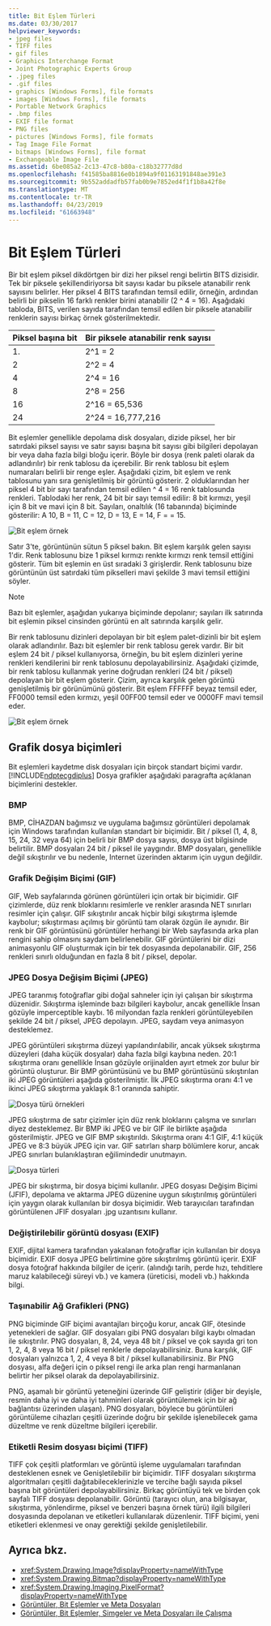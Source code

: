 ```yaml
---
title: Bit Eşlem Türleri
ms.date: 03/30/2017
helpviewer_keywords:
- jpeg files
- TIFF files
- gif files
- Graphics Interchange Format
- Joint Photographic Experts Group
- .jpeg files
- .gif files
- graphics [Windows Forms], file formats
- images [Windows Forms], file formats
- Portable Network Graphics
- .bmp files
- EXIF file format
- PNG files
- pictures [Windows Forms], file formats
- Tag Image File Format
- bitmaps [Windows Forms], file format
- Exchangeable Image File
ms.assetid: 6be085a2-2c13-47c8-b80a-c18b32777d8d
ms.openlocfilehash: f41585ba8816e0b1894a9f01163191848ae391e3
ms.sourcegitcommit: 9b552addadfb57fab0b9e7852ed4f1f1b8a42f8e
ms.translationtype: MT
ms.contentlocale: tr-TR
ms.lasthandoff: 04/23/2019
ms.locfileid: "61663948"
---
```

# <a name="types-of-bitmaps"></a>Bit Eşlem Türleri
Bir bit eşlem piksel dikdörtgen bir dizi her piksel rengi belirtin BITS dizisidir. Tek bir piksele şekillendiriyorsa bit sayısı kadar bu piksele atanabilir renk sayısını belirler. Her piksel 4 BITS tarafından temsil edilir, örneğin, ardından belirli bir pikselin 16 farklı renkler birini atanabilir (2 ^ 4 = 16). Aşağıdaki tabloda, BITS, verilen sayıda tarafından temsil edilen bir piksele atanabilir renklerin sayısı birkaç örnek gösterilmektedir.  
  
|Piksel başına bit|Bir piksele atanabilir renk sayısı|  
|--------------------|------------------------------------------------------|  
|1.|2^1 = 2|  
|2|2^2 = 4|  
|4|2^4 = 16|  
|8|2^8 = 256|  
|16|2^16 = 65,536|  
|24|2^24 = 16,777,216|  
  
 Bit eşlemler genellikle depolama disk dosyaları, dizide piksel, her bir satırdaki piksel sayısı ve satır sayısı başına bit sayısı gibi bilgileri depolayan bir veya daha fazla bilgi bloğu içerir. Böyle bir dosya (renk paleti olarak da adlandırılır) bir renk tablosu da içerebilir. Bir renk tablosu bit eşlem numaraları belirli bir renge eşler. Aşağıdaki çizim, bit eşlem ve renk tablosunu yanı sıra genişletilmiş bir görüntü gösterir. 2 olduklarından her piksel 4 bit bir sayı tarafından temsil edilen ^ 4 = 16 renk tablosunda renkleri. Tablodaki her renk, 24 bit bir sayı temsil edilir: 8 bit kırmızı, yeşil için 8 bit ve mavi için 8 bit. Sayıları, onaltılık (16 tabanında) biçiminde gösterilir: A 10, B = 11, C = 12, D = 13, E = 14, F = = 15.  
  
 ![Bit eşlem örnek](./media/aboutgdip03-art01.gif "AboutGdip03_Art01")  
  
 Satır 3'te, görüntünün sütun 5 piksel bakın. Bit eşlem karşılık gelen sayısı 1'dir. Renk tablosunu bize 1 piksel kırmızı renkte kırmızı renk temsil ettiğini gösterir. Tüm bit eşlemin en üst sıradaki 3 girişlerdir. Renk tablosunu bize görüntünün üst satırdaki tüm pikselleri mavi şekilde 3 mavi temsil ettiğini söyler.  
  
> [!NOTE]
>  Bazı bit eşlemler, aşağıdan yukarıya biçiminde depolanır; sayıları ilk satırında bit eşlemin piksel cinsinden görüntü en alt satırında karşılık gelir.  
  
 Bir renk tablosunu dizinleri depolayan bir bit eşlem palet-dizinli bir bit eşlem olarak adlandırılır. Bazı bit eşlemler bir renk tablosu gerek vardır. Bir bit eşlem 24 bit / piksel kullanıyorsa, örneğin, bu bit eşlem dizinleri yerine renkleri kendilerini bir renk tablosunu depolayabilirsiniz. Aşağıdaki çizimde, bir renk tablosu kullanmak yerine doğrudan renkleri (24 bit / piksel) depolayan bir bit eşlem gösterir. Çizim, ayrıca karşılık gelen görüntü genişletilmiş bir görünümünü gösterir. Bit eşlem FFFFFF beyaz temsil eder, FF0000 temsil eden kırmızı, yeşil 00FF00 temsil eder ve 0000FF mavi temsil eder.  
  
 ![Bit eşlem örnek](./media/aboutgdip03-art02.gif "AboutGdip03_Art02")  
  
## <a name="graphics-file-formats"></a>Grafik dosya biçimleri  
 Bit eşlemleri kaydetme disk dosyaları için birçok standart biçimi vardır. [!INCLUDE[ndptecgdiplus](../../../../includes/ndptecgdiplus-md.md)] Dosya grafikler aşağıdaki paragrafta açıklanan biçimlerini destekler.  
  
### <a name="bmp"></a>BMP  
 BMP, CİHAZDAN bağımsız ve uygulama bağımsız görüntüleri depolamak için Windows tarafından kullanılan standart bir biçimidir. Bit / piksel (1, 4, 8, 15, 24, 32 veya 64) için belirli bir BMP dosya sayısı, dosya üst bilgisinde belirtilir. BMP dosyaları 24 bit / piksel ile yaygındır. BMP dosyaları, genellikle değil sıkıştırılır ve bu nedenle, Internet üzerinden aktarım için uygun değildir.  
  
### <a name="graphics-interchange-format-gif"></a>Grafik Değişim Biçimi (GIF)  
 GIF, Web sayfalarında görünen görüntüleri için ortak bir biçimidir. GIF çizimlerde, düz renk bloklarını resimlerle ve renkler arasında NET sınırları resimler için çalışır. GIF sıkıştırılır ancak hiçbir bilgi sıkıştırma işlemde kaybolur; sıkıştırması açılmış bir görüntü tam olarak özgün ile aynıdır. Bir renk bir GIF görüntüsünü görüntüler herhangi bir Web sayfasında arka plan rengini sahip olmasını saydam belirlenebilir. GIF görüntülerini bir dizi animasyonlu GIF oluşturmak için bir tek dosyasında depolanabilir. GIF, 256 renkleri sınırlı olduğundan en fazla 8 bit / piksel, depolar.  
  
### <a name="joint-photographic-experts-group-jpeg"></a>JPEG Dosya Değişim Biçimi (JPEG)  
 JPEG taranmış fotoğraflar gibi doğal sahneler için iyi çalışan bir sıkıştırma düzenidir. Sıkıştırma işleminde bazı bilgileri kaybolur, ancak genellikle İnsan gözüyle imperceptible kaybı. 16 milyondan fazla renkleri görüntüleyebilen şekilde 24 bit / piksel, JPEG depolayın. JPEG, saydam veya animasyon desteklemez.  
  
 JPEG görüntüleri sıkıştırma düzeyi yapılandırılabilir, ancak yüksek sıkıştırma düzeyleri (daha küçük dosyalar) daha fazla bilgi kaybına neden. 20:1 sıkıştırma oranı genellikle İnsan gözüyle orijinalden ayırt etmek zor bulur bir görüntü oluşturur. Bir BMP görüntüsünü ve bu BMP görüntüsünü sıkıştırılan iki JPEG görüntüleri aşağıda gösterilmiştir. İlk JPEG sıkıştırma oranı 4:1 ve ikinci JPEG sıkıştırma yaklaşık 8:1 oranında sahiptir.  
  
 ![Dosya türü örnekleri](./media/aboutgdip03-art03.gif "AboutGdip03_Art03")  
  
 JPEG sıkıştırma de satır çizimler için düz renk bloklarını çalışma ve sınırları diyez desteklemez. Bir BMP iki JPEG ve bir GIF ile birlikte aşağıda gösterilmiştir. JPEG ve GIF BMP sıkıştırıldı. Sıkıştırma oranı 4:1 GIF, 4:1 küçük JPEG ve 8:3 büyük JPEG için var. GIF satırları sharp bölümlere korur, ancak JPEG sınırları bulanıklaştıran eğilimindedir unutmayın.  
  
 ![Dosya türleri](./media/aboutgdip03-art03a.gif "AboutGdip03_Art03A")  
  
 JPEG bir sıkıştırma, bir dosya biçimi kullanılır. JPEG dosyası Değişim Biçimi (JFIF), depolama ve aktarma JPEG düzenine uygun sıkıştırılmış görüntüleri için yaygın olarak kullanılan bir dosya biçimidir. Web tarayıcıları tarafından görüntülenen JFIF dosyaları .jpg uzantısını kullanır.  
  
### <a name="exchangeable-image-file-exif"></a>Değiştirilebilir görüntü dosyası (EXIF)  
 EXIF, dijital kamera tarafından yakalanan fotoğraflar için kullanılan bir dosya biçimidir. EXIF dosya JPEG belirtimine göre sıkıştırılmış görüntü içerir. EXIF dosya fotoğraf hakkında bilgiler de içerir. (alındığı tarih, perde hızı, tehditlere maruz kalabileceği süreyi vb.) ve kamera (üreticisi, modeli vb.) hakkında bilgi.  
  
### <a name="portable-network-graphics-png"></a>Taşınabilir Ağ Grafikleri (PNG)  
 PNG biçiminde GIF biçimi avantajları birçoğu korur, ancak GIF, ötesinde yetenekleri de sağlar. GIF dosyaları gibi PNG dosyaları bilgi kaybı olmadan ile sıkıştırılır. PNG dosyaları, 8, 24, veya 48 bit / piksel ve çok sayıda gri ton 1, 2, 4, 8 veya 16 bit / piksel renklerle depolayabilirsiniz. Buna karşılık, GIF dosyaları yalnızca 1, 2, 4 veya 8 bit / piksel kullanabilirsiniz. Bir PNG dosyası, alfa değeri için o piksel rengi ile arka plan rengi harmanlanan belirtir her piksel olarak da depolayabilirsiniz.  
  
 PNG, aşamalı bir görüntü yeteneğini üzerinde GIF geliştirir (diğer bir deyişle, resmin daha iyi ve daha iyi tahminleri olarak görüntülemek için bir ağ bağlantısı üzerinden ulaşan). PNG dosyaları, böylece bu görüntüleri görüntüleme cihazları çeşitli üzerinde doğru bir şekilde işlenebilecek gama düzeltme ve renk düzeltme bilgileri içerebilir.  
  
### <a name="tag-image-file-format-tiff"></a>Etiketli Resim dosyası biçimi (TIFF)  
 TIFF çok çeşitli platformları ve görüntü işleme uygulamaları tarafından desteklenen esnek ve Genişletilebilir bir biçimidir. TIFF dosyaları sıkıştırma algoritmaları çeşitli dağıtabileceklerinizle ve tercihe bağlı sayıda piksel başına bit görüntüleri depolayabilirsiniz. Birkaç görüntüyü tek ve birden çok sayfalı TIFF dosyası depolanabilir. Görüntü (tarayıcı olun, ana bilgisayar, sıkıştırma, yönlendirme, piksel ve benzeri başına örnek türü) ilgili bilgileri dosyasında depolanan ve etiketleri kullanılarak düzenlenir. TIFF biçimi, yeni etiketleri eklenmesi ve onay gerektiği şekilde genişletilebilir.  
  
## <a name="see-also"></a>Ayrıca bkz.

- <xref:System.Drawing.Image?displayProperty=nameWithType>
- <xref:System.Drawing.Bitmap?displayProperty=nameWithType>
- <xref:System.Drawing.Imaging.PixelFormat?displayProperty=nameWithType>
- [Görüntüler, Bit Eşlemler ve Meta Dosyaları](images-bitmaps-and-metafiles.md)
- [Görüntüler, Bit Eşlemler, Simgeler ve Meta Dosyaları ile Çalışma](working-with-images-bitmaps-icons-and-metafiles.md)
